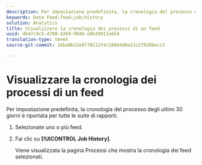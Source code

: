 ```yaml
---
description: Per impostazione predefinita, la cronologia del processo degli ultimi 30 giorni è riportata per tutte le suite di rapporti.
keywords: Data Feed;feed;job;history
solution: Analytics
title: Visualizzare la cronologia dei processi di un feed
uuid: db47c9c5-4700-4269-9846-e8b38911a654
translation-type: tm+mt
source-git-commit: 16ba0b12e0f70112f4c10804d0a13c278388ecc2

---
```



# Visualizzare la cronologia dei processi di un feed

Per impostazione predefinita, la cronologia del processo degli ultimi 30 giorni è riportata per tutte le suite di rapporti.

1. Selezionate uno o più feed.
1. Fai clic su **[!UICONTROL Job History]**.

   Viene visualizzata la pagina Processi che mostra la cronologia dei feed selezionati.
